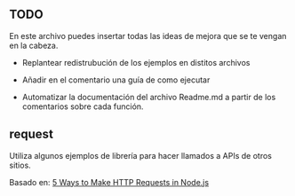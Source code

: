 ## TODO

En este archivo puedes insertar todas las ideas de mejora que se te vengan en la cabeza.


* Replantear redistrubución de los ejemplos en distitos archivos

* Añadir en el comentario una guía de como ejecutar

* Automatizar la documentación del archivo Readme.md a partir de los comentarios sobre cada función.


## request
Utiliza algunos ejemplos de librería para hacer llamados a APIs de otros sitios.

Basado en: [5 Ways to Make HTTP Requests in Node.js](https://www.twilio.com/blog/2017/08/http-requests-in-node-js.html)
